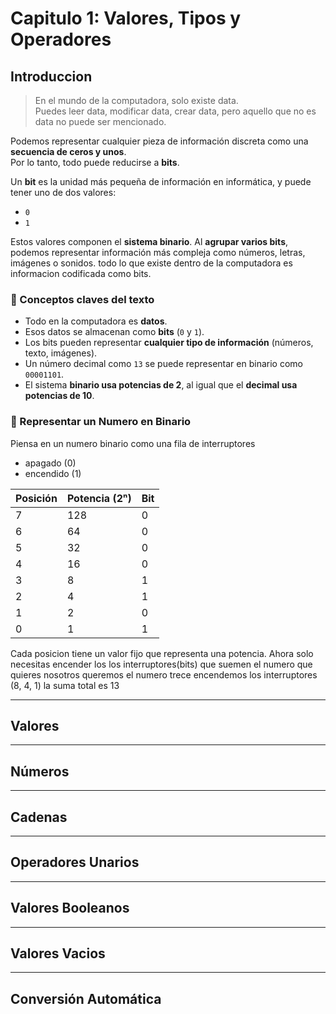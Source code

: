 # Capitulo 1: Valores, Tipos y Operadores

## Introduccion

> En el mundo de la computadora, solo existe data.  
> Puedes leer data, modificar data, crear data, pero aquello que no es data no puede ser mencionado.

Podemos representar cualquier pieza de información discreta como una **secuencia de ceros y unos**.  
Por lo tanto, todo puede reducirse a **bits**.

Un **bit** es la unidad más pequeña de información en informática, y puede tener uno de dos valores:

- `0`
- `1`

Estos valores componen el **sistema binario**.
Al **agrupar varios bits**, podemos representar información más compleja como números, letras, imágenes o sonidos. todo lo que existe dentro de la computadora es informacion codificada como bits.

### 📌 Conceptos claves del texto

- Todo en la computadora es **datos**.
- Esos datos se almacenan como **bits** (`0` y `1`).
- Los bits pueden representar **cualquier tipo de información** (números, texto, imágenes).
- Un número decimal como `13` se puede representar en binario como `00001101`.
- El sistema **binario usa potencias de 2**, al igual que el **decimal usa potencias de 10**.

### 🧩 Representar un Numero en Binario

Piensa en un numero binario como una fila de interruptores

- apagado (0)
- encendido (1)

| Posición | Potencia (2ⁿ) | Bit |
| -------- | ------------- | --- |
| 7        | 128           | 0   |
| 6        | 64            | 0   |
| 5        | 32            | 0   |
| 4        | 16            | 0   |
| 3        | 8             | 1   |
| 2        | 4             | 1   |
| 1        | 2             | 0   |
| 0        | 1             | 1   |

Cada posicion tiene un valor fijo que representa una potencia.
Ahora solo necesitas encender los los interruptores(bits) que suemen el numero que quieres nosotros queremos el numero trece encendemos los interruptores (8, 4, 1) la suma total es 13

---

## Valores

---

## Números

---

## Cadenas

---

## Operadores Unarios

---

## Valores Booleanos

---

## Valores Vacios

---

## Conversión Automática
